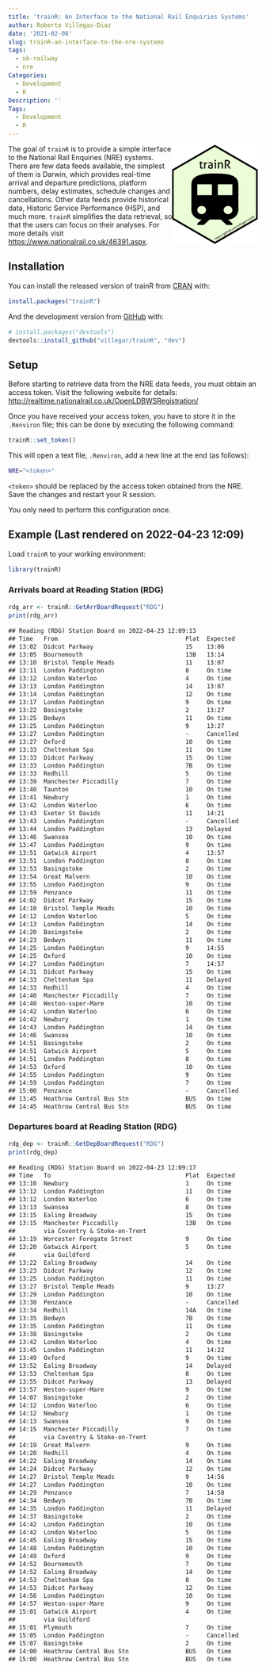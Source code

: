 ```yaml
---
title: 'trainR: An Interface to the National Rail Enquiries Systems'
author: Roberto Villegas-Diaz
date: '2021-02-08'
slug: trainR-an-interface-to-the-nre-systems
tags:
  - uk-railway
  - nre
Categories:
  - Development
  - R
Description: ''
Tags:
  - Development
  - R
---
```


<img src="https://raw.githubusercontent.com/villegar/trainR/main/inst/images/logo.png" alt="logo" align="right" height=200px/>

The goal of `trainR` is to provide a simple interface to the 
National Rail Enquiries (NRE) systems. There are few data feeds 
available, the simplest of them is Darwin, which provides real-time 
arrival and departure predictions, platform numbers, delay estimates, 
schedule changes and cancellations. Other data feeds provide historical 
data, Historic Service Performance (HSP), and much more. `trainR` 
simplifies the data retrieval, so that the users can focus on their 
analyses. For more details visit 
https://www.nationalrail.co.uk/46391.aspx.

## Installation

You can install the released version of trainR from [CRAN](https://CRAN.R-project.org) with:

``` r
install.packages("trainR")
```

And the development version from [GitHub](https://github.com/) with:

``` r
# install.packages("devtools")
devtools::install_github("villegar/trainR", "dev")
```

## Setup
Before starting to retrieve data from the NRE data feeds, you must obtain an access token. 
Visit the following website for details: http://realtime.nationalrail.co.uk/OpenLDBWSRegistration/

Once you have received your access token, you have to store it in the `.Renviron` file; this can be 
done by executing the following command:


```r
trainR::set_token()
```

This will open a text file, `.Renviron`, add a new line at the end (as follows):

```bash
NRE="<token>"
```

`<token>` should be replaced by the access token obtained from the NRE. Save the changes and restart 
your R session.

You only need to perform this configuration once.

## Example (Last rendered on 2022-04-23 12:09)

Load `trainR` to your working environment:

```r
library(trainR)
```

### Arrivals board at Reading Station (RDG)


```r
rdg_arr <- trainR::GetArrBoardRequest("RDG")
print(rdg_arr)
```

```
## Reading (RDG) Station Board on 2022-04-23 12:09:13
## Time   From                                    Plat  Expected
## 13:02  Didcot Parkway                          15    13:06
## 13:05  Bournemouth                             13B   13:14
## 13:10  Bristol Temple Meads                    11    13:07
## 13:11  London Paddington                       8     On time
## 13:12  London Waterloo                         4     On time
## 13:13  London Paddington                       14    13:07
## 13:14  London Paddington                       12    On time
## 13:17  London Paddington                       9     On time
## 13:22  Basingstoke                             2     13:27
## 13:25  Bedwyn                                  11    On time
## 13:25  London Paddington                       9     13:27
## 13:27  London Paddington                       -     Cancelled
## 13:27  Oxford                                  10    On time
## 13:33  Cheltenham Spa                          11    On time
## 13:33  Didcot Parkway                          15    On time
## 13:33  London Paddington                       7B    On time
## 13:33  Redhill                                 5     On time
## 13:39  Manchester Piccadilly                   7     On time
## 13:40  Taunton                                 10    On time
## 13:41  Newbury                                 1     On time
## 13:42  London Waterloo                         6     On time
## 13:43  Exeter St Davids                        11    14:21
## 13:43  London Paddington                       -     Cancelled
## 13:44  London Paddington                       13    Delayed
## 13:46  Swansea                                 10    On time
## 13:47  London Paddington                       9     On time
## 13:51  Gatwick Airport                         4     13:57
## 13:51  London Paddington                       8     On time
## 13:53  Basingstoke                             2     On time
## 13:54  Great Malvern                           10    On time
## 13:55  London Paddington                       9     On time
## 13:59  Penzance                                11    On time
## 14:02  Didcot Parkway                          15    On time
## 14:10  Bristol Temple Meads                    10    On time
## 14:12  London Waterloo                         5     On time
## 14:13  London Paddington                       14    On time
## 14:20  Basingstoke                             2     On time
## 14:23  Bedwyn                                  11    On time
## 14:25  London Paddington                       9     14:55
## 14:25  Oxford                                  10    On time
## 14:27  London Paddington                       7     14:57
## 14:31  Didcot Parkway                          15    On time
## 14:33  Cheltenham Spa                          11    Delayed
## 14:33  Redhill                                 4     On time
## 14:40  Manchester Piccadilly                   7     On time
## 14:40  Weston-super-Mare                       10    On time
## 14:42  London Waterloo                         6     On time
## 14:42  Newbury                                 1     On time
## 14:43  London Paddington                       14    On time
## 14:46  Swansea                                 10    On time
## 14:51  Basingstoke                             2     On time
## 14:51  Gatwick Airport                         5     On time
## 14:51  London Paddington                       8     On time
## 14:53  Oxford                                  10    On time
## 14:55  London Paddington                       9     On time
## 14:59  London Paddington                       7     On time
## 15:00  Penzance                                -     Cancelled
## 13:45  Heathrow Central Bus Stn                BUS   On time
## 14:45  Heathrow Central Bus Stn                BUS   On time
```

### Departures board at Reading Station (RDG)


```r
rdg_dep <- trainR::GetDepBoardRequest("RDG")
print(rdg_dep)
```

```
## Reading (RDG) Station Board on 2022-04-23 12:09:17
## Time   To                                      Plat  Expected
## 13:10  Newbury                                 1     On time
## 13:12  London Paddington                       11    On time
## 13:12  London Waterloo                         6     On time
## 13:13  Swansea                                 8     On time
## 13:15  Ealing Broadway                         15    On time
## 13:15  Manchester Piccadilly                   13B   On time
##        via Coventry & Stoke-on-Trent           
## 13:19  Worcester Foregate Street               9     On time
## 13:20  Gatwick Airport                         5     On time
##        via Guildford                           
## 13:22  Ealing Broadway                         14    On time
## 13:23  Didcot Parkway                          12    On time
## 13:25  London Paddington                       11    On time
## 13:27  Bristol Temple Meads                    9     13:27
## 13:29  London Paddington                       10    On time
## 13:30  Penzance                                -     Cancelled
## 13:34  Redhill                                 14A   On time
## 13:35  Bedwyn                                  7B    On time
## 13:35  London Paddington                       11    On time
## 13:38  Basingstoke                             2     On time
## 13:42  London Waterloo                         4     On time
## 13:45  London Paddington                       11    14:22
## 13:49  Oxford                                  9     On time
## 13:52  Ealing Broadway                         14    Delayed
## 13:53  Cheltenham Spa                          8     On time
## 13:55  Didcot Parkway                          13    Delayed
## 13:57  Weston-super-Mare                       9     On time
## 14:07  Basingstoke                             2     On time
## 14:12  London Waterloo                         6     On time
## 14:12  Newbury                                 1     On time
## 14:13  Swansea                                 9     On time
## 14:15  Manchester Piccadilly                   7     On time
##        via Coventry & Stoke-on-Trent           
## 14:19  Great Malvern                           9     On time
## 14:20  Redhill                                 4     On time
## 14:22  Ealing Broadway                         14    On time
## 14:24  Didcot Parkway                          12    On time
## 14:27  Bristol Temple Meads                    9     14:56
## 14:27  London Paddington                       10    On time
## 14:29  Penzance                                7     14:58
## 14:34  Bedwyn                                  7B    On time
## 14:35  London Paddington                       11    Delayed
## 14:37  Basingstoke                             2     On time
## 14:42  London Paddington                       10    On time
## 14:42  London Waterloo                         5     On time
## 14:45  Ealing Broadway                         15    On time
## 14:48  London Paddington                       10    On time
## 14:49  Oxford                                  9     On time
## 14:52  Bournemouth                             7     On time
## 14:52  Ealing Broadway                         14    On time
## 14:53  Cheltenham Spa                          8     On time
## 14:53  Didcot Parkway                          12    On time
## 14:56  London Paddington                       10    On time
## 14:57  Weston-super-Mare                       9     On time
## 15:01  Gatwick Airport                         4     On time
##        via Guildford                           
## 15:01  Plymouth                                7     On time
## 15:05  London Paddington                       -     Cancelled
## 15:07  Basingstoke                             2     On time
## 14:00  Heathrow Central Bus Stn                BUS   On time
## 15:00  Heathrow Central Bus Stn                BUS   On time
```
